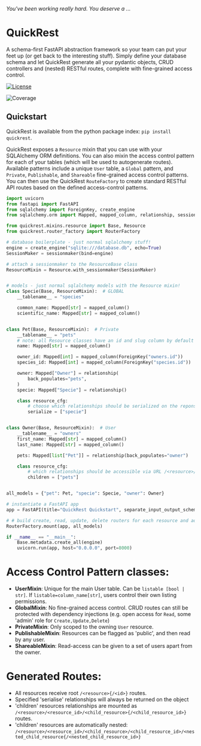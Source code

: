 _You've been working really hard. You deserve a ..._

# QuickRest

A schema-first FastAPI abstraction framework so your team can put your feet up (or get back to the interesting stuff).
Simply define your database schema and let QuickRest generate all your pydantic objects, CRUD controllers and (nested) RESTful routes, complete with fine-grained access control.

[![License][license badge]][license]

![Coverage][coverage badge]

[license badge]: https://img.shields.io/badge/License-MIT-blue.svg
[license]: https://opensource.org/licenses/MIT


[coverage badge]: https://img.shields.io/endpoint?url=https://gist.githubusercontent.com/Lkruitwagen/c8c1dffd34c4974bfbb4de19b4d9ff1db82d80be/raw/quickrest-coverage-badge.json


## Quickstart

QuickRest is available from the python package index: `pip install quickrest`.

QuickRest exposes a `Resource` mixin that you can use with your SQLAlchemy ORM definitions.
You can also mixin the access control pattern for each of your tables (which will be used to autogenerate routes).
Available patterns include a unique `User` table, a `Global` pattern, and `Private`, `Publishable`, and `Shareable` fine-grained access control patterns.
You can then use the QuickRest `RouteFactory` to create standard RESTful API routes based on the defined access-control patterns.

```python
import uvicorn
from fastapi import FastAPI
from sqlalchemy import ForeignKey, create_engine
from sqlalchemy.orm import Mapped, mapped_column, relationship, sessionmaker

from quickrest.mixins.resource import Base, Resource
from quickrest.router_factory import RouterFactory

# database boilerplate - just normal sqlalchemy stuff!
engine = create_engine("sqlite:///database.db", echo=True)
SessionMaker = sessionmaker(bind=engine)

# attach a sessionmaker to the ResourceBase class
ResourceMixin = Resource.with_sessionmaker(SessionMaker)


# models - just normal sqlalchemy models with the Resource mixin!
class Specie(Base, ResourceMixin):  # GLOBAL
    __tablename__ = "species"

    common_name: Mapped[str] = mapped_column()
    scientific_name: Mapped[str] = mapped_column()


class Pet(Base, ResourceMixin):  # Private
    __tablename__ = "pets"
    # note: all Resource classes have an id and slug column by default
    name: Mapped[str] = mapped_column()

    owner_id: Mapped[int] = mapped_column(ForeignKey("owners.id"))
    species_id: Mapped[int] = mapped_column(ForeignKey("species.id"))

    owner: Mapped["Owner"] = relationship(
        back_populates="pets",
    )
    specie: Mapped["Specie"] = relationship()

    class resource_cfg:
        # choose which relationships should be serialized on the reponse
        serialize = ["specie"]


class Owner(Base, ResourceMixin):  # User
    __tablename__ = "owners"
    first_name: Mapped[str] = mapped_column()
    last_name: Mapped[str] = mapped_column()

    pets: Mapped[list["Pet"]] = relationship(back_populates="owner")

    class resource_cfg:
        # which relationships should be accessible via URL /<resource>/<id>/<relationship>
        children = ["pets"]


all_models = {"pet": Pet, "specie": Specie, "owner": Owner}

# instantiate a FastAPI app
app = FastAPI(title="QuickRest Quickstart", separate_input_output_schemas=False)

# # build create, read, update, delete routers for each resource and add them to the app
RouterFactory.mount(app, all_models)

if __name__ == "__main__":
    Base.metadata.create_all(engine)
    uvicorn.run(app, host="0.0.0.0", port=8000)
```


# Access Control Pattern classes:

- **UserMixin**: Unique for the main User table. Can be `listable [bool | str]`. If `listable=column_name[str]`, users control their own listing permissions.
- **GlobalMixin**: No fine-grained access control. CRUD routes can still be protected with dependency injections (e.g. open access for `Read`, some 'admin' role for `Create,Update,Delete`)
- **PrivateMixin**: Only scoped to the owning `User` resource.
- **PublishableMixin**: Resources can be flagged as 'public', and then read by any user.
- **ShareableMixin**: Read-access can be given to a set of users apart from the owner.

# Generated Routes:

- All resources receive root `/<resource>{/<id>}` routes.
- Specified 'serialise' relationships will always be returned on the object
- 'children' resources relationships are mounted as  `/<resource>/<resource_id>/<child_resource>{/<child_resource_id>}` routes.
- 'children' resources are automatically nested: `/<resource>/<resource_id>/<child_resource>/<child_resource_id>/<nested_child_resource{/<nested_child_resource_id>}`
